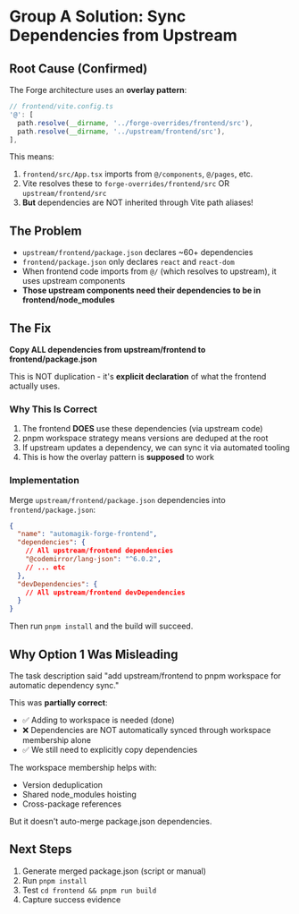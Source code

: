 # Group A Solution: Sync Dependencies from Upstream

## Root Cause (Confirmed)

The Forge architecture uses an **overlay pattern**:

```typescript
// frontend/vite.config.ts
'@': [
  path.resolve(__dirname, '../forge-overrides/frontend/src'),
  path.resolve(__dirname, '../upstream/frontend/src'),
],
```

This means:
1. `frontend/src/App.tsx` imports from `@/components`, `@/pages`, etc.
2. Vite resolves these to `forge-overrides/frontend/src` OR `upstream/frontend/src`
3. **But** dependencies are NOT inherited through Vite path aliases!

## The Problem

- `upstream/frontend/package.json` declares ~60+ dependencies
- `frontend/package.json` only declares `react` and `react-dom`
- When frontend code imports from `@/` (which resolves to upstream), it uses upstream components
- **Those upstream components need their dependencies to be in frontend/node_modules**

## The Fix

**Copy ALL dependencies from upstream/frontend to frontend/package.json**

This is NOT duplication - it's **explicit declaration** of what the frontend actually uses.

### Why This Is Correct

1. The frontend **DOES** use these dependencies (via upstream code)
2. pnpm workspace strategy means versions are deduped at the root
3. If upstream updates a dependency, we can sync it via automated tooling
4. This is how the overlay pattern is **supposed** to work

### Implementation

Merge `upstream/frontend/package.json` dependencies into `frontend/package.json`:

```json
{
  "name": "automagik-forge-frontend",
  "dependencies": {
    // All upstream/frontend dependencies
    "@codemirror/lang-json": "^6.0.2",
    // ... etc
  },
  "devDependencies": {
    // All upstream/frontend devDependencies
  }
}
```

Then run `pnpm install` and the build will succeed.

## Why Option 1 Was Misleading

The task description said "add upstream/frontend to pnpm workspace for automatic dependency sync."

This was **partially correct**:
- ✅ Adding to workspace is needed (done)
- ❌ Dependencies are NOT automatically synced through workspace membership alone
- ✅ We still need to explicitly copy dependencies

The workspace membership helps with:
- Version deduplication
- Shared node_modules hoisting
- Cross-package references

But it doesn't auto-merge package.json dependencies.

## Next Steps

1. Generate merged package.json (script or manual)
2. Run `pnpm install`
3. Test `cd frontend && pnpm run build`
4. Capture success evidence
